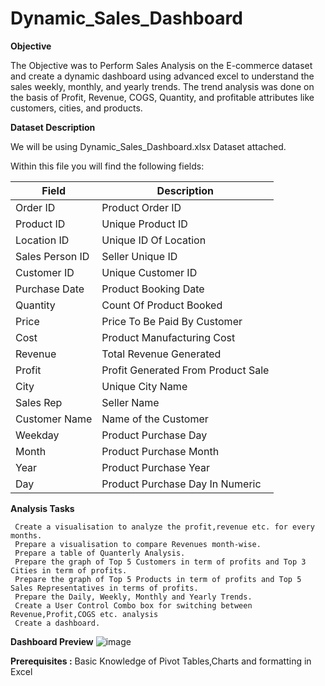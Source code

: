 # Dynamic_Sales_Dashboard

**Objective**

The Objective was to Perform Sales Analysis on the E-commerce dataset and create a dynamic dashboard using advanced excel to understand the sales weekly, monthly, and yearly trends.
The trend analysis was done on the basis of Profit, Revenue, COGS, Quantity, and profitable attributes like customers, cities, and products.
 

**Dataset Description**

We will be using Dynamic_Sales_Dashboard.xlsx Dataset attached.

Within this file you will find the following fields:

| Field         | Description |
| ------------- | ------------- |
| Order ID      | Product Order ID |
| Product ID    | Unique Product ID |
| Location ID   | Unique ID Of Location|
| Sales Person ID | Seller Unique ID|
| Customer ID   | Unique Customer ID |
| Purchase Date | Product Booking Date  |
| Quantity      | Count Of Product Booked|
| Price         | Price To Be Paid By Customer |
| Cost          | Product Manufacturing Cost |
| Revenue       | Total Revenue Generated |
| Profit        | Profit Generated From Product Sale |
| City          | Unique City Name  |
| Sales Rep | Seller Name |
| Customer Name | Name of the Customer |
| Weekday       | Product Purchase Day |
| Month         | Product Purchase Month |
| Year          | Product Purchase Year |
| Day           | Product Purchase Day In Numeric |


**Analysis Tasks**

     Create a visualisation to analyze the profit,revenue etc. for every months.
     Prepare a visualisation to compare Revenues month-wise.
     Prepare a table of Quanterly Analysis.
     Prepare the graph of Top 5 Customers in term of profits and Top 3 Cities in term of profits.
     Prepare the graph of Top 5 Products in term of profits and Top 5 Sales Representatives in terms of profits.
     Prepare the Daily, Weekly, Monthly and Yearly Trends.
     Create a User Control Combo box for switching between Revenue,Profit,COGS etc. analysis
     Create a dashboard.
       

**Dashboard Preview**
![image](https://user-images.githubusercontent.com/108783182/187412409-9501b209-1c67-4c82-8d27-5aaf4a0daef9.png)


**Prerequisites :**
Basic Knowledge of Pivot Tables,Charts and formatting in Excel
